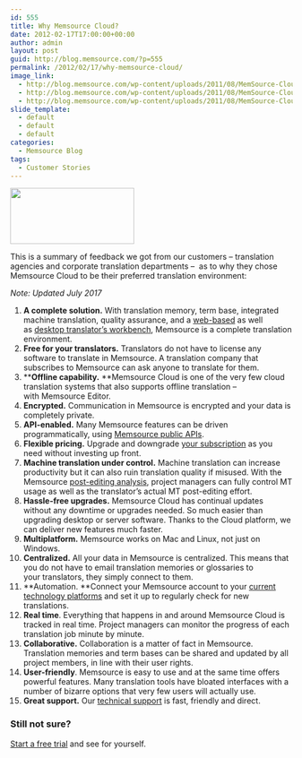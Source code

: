 ```yaml
---
id: 555
title: Why Memsource Cloud?
date: 2012-02-17T17:00:00+00:00
author: admin
layout: post
guid: http://blog.memsource.com/?p=555
permalink: /2012/02/17/why-memsource-cloud/
image_link:
  - http://blog.memsource.com/wp-content/uploads/2011/08/MemSource-Cloud.png
  - http://blog.memsource.com/wp-content/uploads/2011/08/MemSource-Cloud.png
  - http://blog.memsource.com/wp-content/uploads/2011/08/MemSource-Cloud.png
slide_template:
  - default
  - default
  - default
categories:
  - Memsource Blog
tags:
  - Customer Stories
---
```

[<img class=" alignleft" title="Memsource Cloud" src="/wp-content/uploads/2014/04/cloud-logo-221x100-3.png" alt="" width="221" height="100" />](http://www.memsource.com/)

This is a summary of feedback we got from our customers &#8211; translation agencies and corporate translation departments &#8211;  as to why they chose Memsource Cloud to be their preferred translation environment:<!--more-->

_Note: Updated July 2017_

  1. **A complete solution.** With translation memory, term base, integrated machine translation, quality assurance, and a [web-based](http://wiki.memsource.com/wiki/MemSource_Web_Editor_User_Manual) as well as [desktop translator&#8217;s workbench](http://wiki.memsource.com/wiki/MemSource_Editor_User_Manual), Memsource is a complete translation environment.
  2. **Free for your translators.** Translators do not have to license any software to translate in Memsource. A translation company that subscribes to Memsource can ask anyone to translate for them.
  3. ****Offline capability.** **Memsource Cloud is one of the very few cloud translation systems that also supports offline translation &#8211; with Memsource Editor.
  4. **Encrypted.** Communication in Memsource is encrypted and your data is completely private.
  5. **API-enabled.** Many Memsource features can be driven programmatically, using [Memsource public APIs](http://wiki.memsource.com/wiki/MemSource_API).
  6. ****Flexible pricing**.** Upgrade and downgrade [your subscription](http://wiki.memsource.com/wiki/MemSource_Editions) as you need without investing up front.
  7. **Machine translation under control.** Machine translation can increase productivity but it can also ruin translation quality if misused. With the Memsource [post-editing analysis](http://wiki.memsource.com/wiki/Post-editing_Analysis), project managers can fully control MT usage as well as the translator&#8217;s actual MT post-editing effort.
  8. **Hassle-free upgrades.** Memsource Cloud has continual updates without any downtime or upgrades needed. So much easier than upgrading desktop or server software. Thanks to the Cloud platform, we can deliver new features much faster.
  9. **Multiplatform.** Memsource works on Mac and Linux, not just on Windows.
 10. **Centralized.** All your data in Memsource is centralized. This means that you do not have to email translation memories or glossaries to your translators, they simply connect to them.
 11. **Automation. **Connect your Memsource account to your <a href="http://www.memsource.com/integrations/" target="_blank" rel="noopener">current technology platforms</a> and set it up to regularly check for new translations.
 12. **Real time**. Everything that happens in and around Memsource Cloud is tracked in real time. Project managers can monitor the progress of each translation job minute by minute.
 13. **Collaborative.** Collaboration is a matter of fact in Memsource. Translation memories and term bases can be shared and updated by all project members, in line with their user rights.
 14. **User-friendly**. Memsource is easy to use and at the same time offers powerful features. Many translation tools have bloated interfaces with a number of bizarre options that very few users will actually use.
 15. **Great support.** Our [technical support](http://wiki.memsource.com/wiki/MemSource_Support) is fast, friendly and direct.

### Still not sure?

[Start a free trial](http://www.memsource.com/pricing/) and see for yourself.